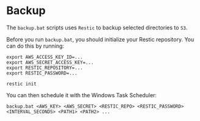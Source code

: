 # Backup

The `backup.bat` scripts uses `Restic` to backup selected directories to `S3`.

Before you run `backup.bat`, you should initialize your Restic repository. You can do this by running:
```commandline
export AWS_ACCESS_KEY_ID=...
export AWS_SECRET_ACCESS_KEY=...
export RESTIC_REPOSITORY=...
export RESTIC_PASSWORD=...

restic init
```

You can then schedule it with the Windows Task Scheduler:
```commandline
backup.bat <AWS_KEY> <AWS_SECRET> <RESTIC_REPO> <RESTIC_PASSWORD> <INTERVAL_SECONDS> <PATH1> <PATH2> ...
```

